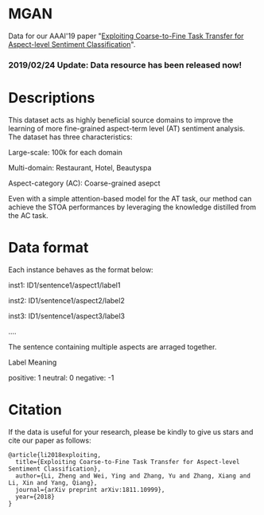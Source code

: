 # MGAN

Data for our AAAI'19 paper "[Exploiting Coarse-to-Fine Task Transfer for Aspect-level Sentiment Classification](https://arxiv.org/abs/1811.10999)".

### 2019/02/24 Update: Data resource has been released now!


# Descriptions

This dataset acts as highly beneficial source domains to improve the learning of more fine-grained aspect-term level (AT) sentiment analysis. The dataset has three characteristics:

Large-scale: 100k for each domain

Multi-domain: Restaurant, Hotel, Beautyspa

Aspect-category (AC): Coarse-grained asepct


Even with a simple attention-based model for the AT task, our method can achieve the STOA performances by leveraging the knowledge distilled from the AC task.

# Data format
Each instance behaves as the format below:

inst1: ID1/sentence1/aspect1/label1

inst2: ID1/sentence1/aspect2/label2

inst3: ID1/sentence1/aspect3/label3

....

The sentence containing multiple aspects are arraged together.

Label Meaning

positive: 1 neutral: 0 negative: -1


# Citation

If the data is useful for your research, please be kindly to give us stars and cite our paper as follows:

```
@article{li2018exploiting,
  title={Exploiting Coarse-to-Fine Task Transfer for Aspect-level Sentiment Classification},
  author={Li, Zheng and Wei, Ying and Zhang, Yu and Zhang, Xiang and Li, Xin and Yang, Qiang},
  journal={arXiv preprint arXiv:1811.10999},
  year={2018}
}
```
